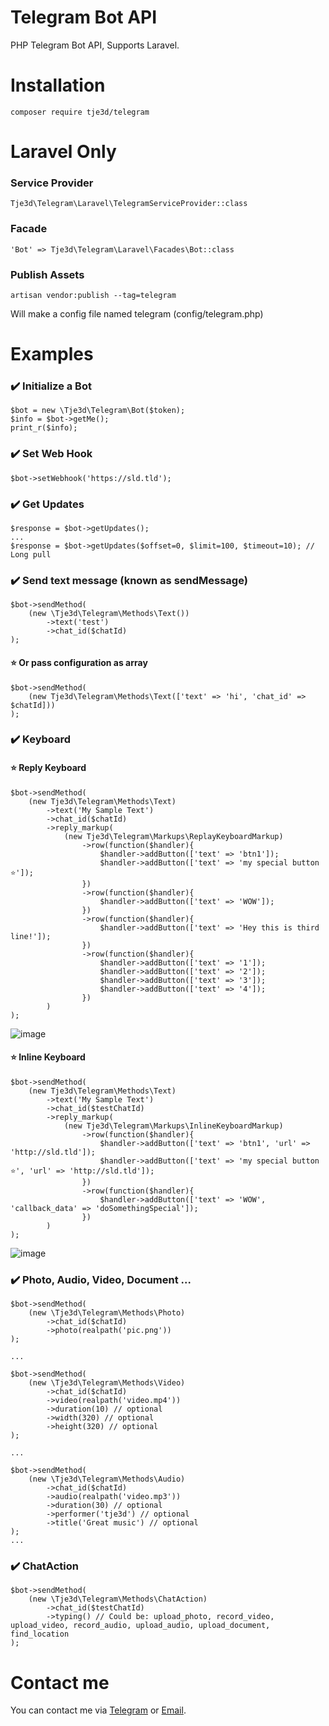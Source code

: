 # Telegram Bot API
PHP Telegram Bot API, Supports Laravel.
# Installation
`composer require tje3d/telegram`
# Laravel Only
### Service Provider
`Tje3d\Telegram\Laravel\TelegramServiceProvider::class`
### Facade
`'Bot' => Tje3d\Telegram\Laravel\Facades\Bot::class`
### Publish Assets
`artisan vendor:publish --tag=telegram`

Will make a config file named telegram (config/telegram.php)
# Examples
### ✔️ Initialize a Bot
```
$bot = new \Tje3d\Telegram\Bot($token);
$info = $bot->getMe();
print_r($info);
```
### ✔️ Set Web Hook
```
$bot->setWebhook('https://sld.tld');
```

### ✔️ Get Updates
```
$response = $bot->getUpdates();
...
$response = $bot->getUpdates($offset=0, $limit=100, $timeout=10); // Long pull
```

### ✔️ Send text message (known as sendMessage)
```
$bot->sendMethod(
	(new \Tje3d\Telegram\Methods\Text())
	    ->text('test')
	    ->chat_id($chatId)
);
```
#### ⭐️ Or pass configuration as array

```
$bot->sendMethod(
    (new Tje3d\Telegram\Methods\Text(['text' => 'hi', 'chat_id' => $chatId]))
);
```

### ✔️ Keyboard
#### ⭐️ Reply Keyboard
```
$bot->sendMethod(
	(new Tje3d\Telegram\Methods\Text)
		->text('My Sample Text')
		->chat_id($chatId)
		->reply_markup(
			(new Tje3d\Telegram\Markups\ReplayKeyboardMarkup)
    			->row(function($handler){
    				$handler->addButton(['text' => 'btn1']);
    				$handler->addButton(['text' => 'my special button ⭐️']);
    			})
    			->row(function($handler){
    				$handler->addButton(['text' => 'WOW']);
    			})
    			->row(function($handler){
    				$handler->addButton(['text' => 'Hey this is third line!']);
    			})
    			->row(function($handler){
    				$handler->addButton(['text' => '1']);
    				$handler->addButton(['text' => '2']);
    				$handler->addButton(['text' => '3']);
    				$handler->addButton(['text' => '4']);
    			})
		)
);
```
![image](https://cloud.githubusercontent.com/assets/5238989/24823179/1c9cb8d2-1c11-11e7-96b1-212be128454f.png)
#### ⭐️ Inline Keyboard
```
$bot->sendMethod(
	(new Tje3d\Telegram\Methods\Text)
		->text('My Sample Text')
		->chat_id($testChatId)
		->reply_markup(
			(new Tje3d\Telegram\Markups\InlineKeyboardMarkup)
    			->row(function($handler){
    				$handler->addButton(['text' => 'btn1', 'url' => 'http://sld.tld']);
    				$handler->addButton(['text' => 'my special button ⭐️', 'url' => 'http://sld.tld']);
    			})
    			->row(function($handler){
    				$handler->addButton(['text' => 'WOW', 'callback_data' => 'doSomethingSpecial']);
    			})
		)
);
```

![image](https://cloud.githubusercontent.com/assets/5238989/24823178/1c9aa09c-1c11-11e7-9ec0-85ad42c41440.png)


### ✔️ Photo, Audio, Video, Document ...
```
$bot->sendMethod(
	(new \Tje3d\Telegram\Methods\Photo)
		->chat_id($chatId)
		->photo(realpath('pic.png'))
);

...

$bot->sendMethod(
	(new \Tje3d\Telegram\Methods\Video)
		->chat_id($chatId)
		->video(realpath('video.mp4'))
		->duration(10) // optional
		->width(320) // optional
		->height(320) // optional
);

...

$bot->sendMethod(
	(new \Tje3d\Telegram\Methods\Audio)
		->chat_id($chatId)
		->audio(realpath('video.mp3'))
		->duration(30) // optional
		->performer('tje3d') // optional
		->title('Great music') // optional
);
...
```

### ✔️ ChatAction
```
$bot->sendMethod(
	(new \Tje3d\Telegram\Methods\ChatAction)
		->chat_id($testChatId)
		->typing() // Could be: upload_photo, record_video, upload_video, record_audio, upload_audio, upload_document, find_location
);
```

# Contact me
You can contact me via [Telegram](https://telegram.me/tje3d) or [Email](mailto:tje3d@yahoo.com).